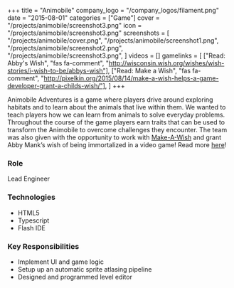 +++
title = "Animobile"
company_logo = "/company_logos/filament.png"
date = "2015-08-01"
categories = ["Game"]
cover = "/projects/animobile/screenshot3.png"
icon = "/projects/animobile/screenshot3.png"
screenshots = [
    "/projects/animobile/cover.png",
    "/projects/animobile/screenshot1.png",
    "/projects/animobile/screenshot2.png",
    "/projects/animobile/screenshot3.png",
]
videos = []
gamelinks = [
    ["Read: Abby's Wish", "fas fa-comment", "http://wisconsin.wish.org/wishes/wish-stories/i-wish-to-be/abbys-wish"],
    ["Read: Make a Wish", "fas fa-comment", "http://pixelkin.org/2015/08/14/make-a-wish-helps-a-game-developer-grant-a-childs-wish/"],
]
+++

Animobile Adventures is a game where players drive around exploring habitats and to learn about the animals that live within them. We wanted to teach players how we can learn from animals to solve everyday problems. Throughout the course of the game players earn traits that can be used to transform the Animobile to overcome challenges they encounter. The team was also given with the opportunity to work with [Make-A-Wish](http://wish.org/) and grant Abby Mank’s wish of being immortalized in a video game! Read more [here](http://pixelkin.org/2015/08/14/make-a-wish-helps-a-game-developer-grant-a-childs-wish/)!

### Role
Lead Engineer

### Technologies
* HTML5
* Typescript
* Flash IDE

### Key Responsibilities
* Implement UI and game logic
* Setup up an automatic sprite atlasing pipeline
* Designed and programmed level editor